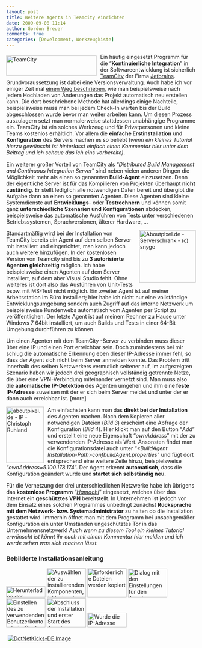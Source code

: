 ```yaml
---
layout: post
title: Weitere Agents in Teamcity einrichten
date: 2009-09-08 11:14
author: Gordon Breuer
comments: true
categories: [Development, Werkzeugkiste]
---
```

<p><img style="border-right-width: 0px; margin: 5px 10px 0px 0px; display: inline; border-top-width: 0px; border-bottom-width: 0px; border-left-width: 0px" title="TeamCity" border="0" alt="TeamCity" align="left" src="http://anheledirwp.blob.core.windows.net/wordpress/2009/09/TeamCity.gif" width="240" height="54" /> Ein häufig eingesetzt Programm für die “<b>Kontinuierliche Integration</b>” in der Softwareentwicklung ist sicherlich <a href="http://www.jetbrains.com/teamcity/index.html" target="_blank">TeamCity</a> der Firma <a href="http://www.jetbrains.com/index.html" target="_blank">Jetbrains</a>. Grundvoraussetzung ist dabei eine Versionsverwaltung. Auch habe ich vor einiger Zeit mal <a href="http://old.gordon-breuer.de/post/2008/11/19/Automatisches-Deployment-mit-Subversion.aspx">einen Weg beschrieben</a>, wie man beispielsweise nach jedem Hochladen von Änderungen das Projekt automatisch neu erstellen kann. Die dort beschriebene Methode hat allerdings einige Nachteile, beispielsweise muss man bei jedem Check-In warten bis der Build abgeschlossen wurde bevor man weiter arbeiten kann. Um diesen Prozess auszulagern setzt man normalerweise stattdessen unabhängige Programme ein. TeamCity ist ein solches Werkzeug und für Privatpersonen und kleine Teams kostenlos erhältlich. Vor allem die <strong>einfache Erstinstallation</strong> und <strong>Konfiguration</strong> des Servers machen es so beliebt (<em>wenn ein kleines Tutorial hierzu gewünscht ist hinterlasst einfach einen Kommentar hier unter dem Beitrag und ich schaue das ich eins vorbereite)</em>.</p>  <p>Ein weiterer großer Vorteil von TeamCity als “<em>Distributed Build Management and Continuous Integration Server</em>” sind neben vielen anderen Dingen die Möglichkeit mehr als einen so genannten<strong> Build-Agent</strong> einzusetzen. Denn der eigentliche Server ist für das Kompilieren von Projekten überhaupt <strong>nicht zuständig</strong>. Er stellt lediglich alle notwendigen Daten bereit und übergibt die Aufgabe dann an einen so genannten Agenten. Diese Agenten sind kleine Systemdienste auf <strong>Entwicklungs</strong>- oder <strong>Testrechnern</strong> und können somit ganz <strong>unterschiedliche Szenarien und Konfigurationen</strong> abdecken, beispielsweise das automatische Ausführen von Tests unter verschiedenen Betriebssystemen, Sprachversionen, älterer Hardware, …</p>  <p><img style="border-right-width: 0px; margin: 0px 0px 0px 10px; display: inline; border-top-width: 0px; border-bottom-width: 0px; border-left-width: 0px" title="Aboutpixel.de - Serverschrank - (c) snygo" border="0" alt="Aboutpixel.de - Serverschrank - (c) snygo" align="right" src="http://old.gordon-breuer.de/wp-content/uploads/2009/09/Serverschrank%20-%20snygo.jpg" width="150" height="139" /> Standartmäßig wird bei der Installation von TeamCity bereits ein Agent auf dem selben Server mit installiert und eingerichtet, man kann jedoch auch weitere hinzufügen. In der kostenlosen Version von Teamcity sind bis zu <strong>3 autorisierte Agenten gleichzeitig</strong> möglich. Ich habe beispielsweise einen Agenten auf dem Server installiert, auf dem aber Visual Studio fehlt. Ohne weiteres ist dort also das Ausführen von Unit-Tests bspw. mit MS-Test nicht möglich. Ein zweiter Agent ist auf meiner Arbeitsstation im Büro installiert; hier habe ich nicht nur eine vollständige Entwicklungsumgebung sondern auch Zugriff auf das interne Netzwerk um beispielsweise Kundenwebs automatisch vom Agenten per Script zu veröffentlichen. Der letzte Agent ist auf meinem Rechner zu Hause unter Windows 7 64bit installiert, um auch Builds und Tests in einer 64-Bit Umgebung durchführen zu können.</p>  <p>Um einen Agenten mit dem TeamCity -Server zu verbinden muss dieser über eine IP und einen Port erreichbar sein. Doch zumindestens bei mir schlug die automatische Erkennung eben dieser IP-Adresse immer fehl, so dass der Agent sich nicht beim Server anmelden konnte. Das Problem tritt innerhalb des selben Netzwerkers vermutlich seltener auf, im aufgezeigten Szenario haben wir jedoch drei geographisch vollständig getrennte Netze, die über eine VPN-Verbindung miteinander vernetzt sind. Man muss also die <strong>automatische IP-Detektion</strong> des Agenten umgehen und ihm eine<strong> feste IP-Adresse</strong> zuweisen mit der er sich beim Server meldet und unter der er dann auch erreichbar ist. [more]</p>  <p><img style="border-right-width: 0px; margin: 0px 10px 0px 0px; display: inline; border-top-width: 0px; border-bottom-width: 0px; border-left-width: 0px" title="aboutpixel.de - IP - Christoph Ruhland" border="0" alt="aboutpixel.de - IP - Christoph Ruhland" align="left" src="http://old.gordon-breuer.de/wp-content/uploads/2009/09/IP%20%C2%A9%20Christoph%20Ruhland.jpg" width="100" height="150" /> Am einfachsten kann man das <strong>direkt bei der Installation</strong> des Agenten machen. Nach dem Kopieren aller notwendigen Dateien (<em>Bild 3</em>) erscheint eine Abfrage der Konfiguration (<em>Bild 4</em>). Hier klickt man auf den Button “<em>Add</em>” und erstellt eine neue Eigenschaft “<em>ownAddress</em>” mit der zu verwendenden IP-Adresse als Wert. Ansonsten findet man die Konfigurationsdatei auch unter “<em>&lt;BuildAgent Installation-Path&gt;confbuildAgent.properties</em>” und fügt dort entsprechend eine weitere Zeile hinzu, beispielsweise “<em>ownAddress=5.100.178.174</em>”. Der Agent erkennt <strong>automatisch</strong>, dass die Konfiguration geändert wurde und<strong> startet sich selbständig neu</strong>.</p>  <p>Für die Vernetzung der drei unterschiedlichen Netzwerke habe ich übrigens das <strong>kostenlose Programm</strong> “<em><a href="https://secure.logmein.com/DE/products/hamachi2/" target="_blank">Hamachi</a></em>” eingesetzt, welches über das Internet ein <strong>geschütztes VPN</strong> bereitstellt. In Unternehmen ist jedoch vor dem Einsatz eines solchen Programmes unbedingt zunächst <strong>Rücksprache mit dem Netzwerk- bzw. Systemadministrator</strong> zu halten ob die Installation gestattet wird. Immerhin öffnet man mit dem Programm bei unsachgemäßer Konfiguration ein unter Umständen ungeschütztes Tor in das Unternehmensnetzwerk! <em>Auch wenn zu diesem Tool ein kleines Tutorial erwünscht ist könnt ihr euch mit einem Kommentar hier melden und ich werde sehen was sich machen lässt.</em></p>  <h3>Bebilderte Installationsanleitung</h3>  <p><a href="http://static.gordon-breuer.de/img/cap1.png" rel="lightbox[TeamCity]"><img style="border-right-width: 0px; display: inline; border-top-width: 0px; border-bottom-width: 0px; border-left-width: 0px" title="Herunterladen der Installationsdatei vom Teamcity-Server" border="0" alt="Herunterladen der Installationsdatei vom Teamcity-Server" src="http://anheledirwp.blob.core.windows.net/wordpress/2009/09/cap1_thumb.png" width="104" height="29" /></a> <a href="http://static.gordon-breuer.de/img/cap2.png" rel="lightbox[TeamCity]"><img style="border-right-width: 0px; display: inline; border-top-width: 0px; border-bottom-width: 0px; border-left-width: 0px" title="Auswählen der zu installierenden Komponenten, inklusive dem Windows-Service" border="0" alt="Auswählen der zu installierenden Komponenten, inklusive dem Windows-Service" src="http://anheledirwp.blob.core.windows.net/wordpress/2009/09/cap2_thumb.png" width="104" height="77" /></a> <a href="http://static.gordon-breuer.de/img/cap3.png" rel="lightbox[TeamCity]"><img style="border-right-width: 0px; display: inline; border-top-width: 0px; border-bottom-width: 0px; border-left-width: 0px" title="Erforderliche Dateien werden kopiert" border="0" alt="Erforderliche Dateien werden kopiert" src="http://anheledirwp.blob.core.windows.net/wordpress/2009/09/cap3_thumb.png" width="104" height="77" /></a> <a href="http://static.gordon-breuer.de/img/cap4.png" rel="lightbox[TeamCity]"><img style="border-right-width: 0px; display: inline; border-top-width: 0px; border-bottom-width: 0px; border-left-width: 0px" title="Dialog mit den Einstellungen für den Agenten" border="0" alt="Dialog mit den Einstellungen für den Agenten" src="http://anheledirwp.blob.core.windows.net/wordpress/2009/09/cap4_thumb.png" width="104" height="76" /></a> <a href="http://static.gordon-breuer.de/img/cap5.png" rel="lightbox[TeamCity]"><img style="border-right-width: 0px; display: inline; border-top-width: 0px; border-bottom-width: 0px; border-left-width: 0px" title="Einstellen des zu verwendenden Benutzerkontos beim Starten des Services" border="0" alt="Einstellen des zu verwendenden Benutzerkontos beim Starten des Services" src="http://anheledirwp.blob.core.windows.net/wordpress/2009/09/cap5_thumb.png" width="104" height="77" /></a> <a href="http://static.gordon-breuer.de/img/cap6.png" rel="lightbox[TeamCity]"><img style="border-right-width: 0px; display: inline; border-top-width: 0px; border-bottom-width: 0px; border-left-width: 0px" title="Abschluss der Installation und erster Start des Agenten" border="0" alt="Abschluss der Installation und erster Start des Agenten" src="http://anheledirwp.blob.core.windows.net/wordpress/2009/09/cap6_thumb.png" width="104" height="77" /></a> <a href="http://static.gordon-breuer.de/img/cap7.png" rel="lightbox[TeamCity]"><img style="border-right-width: 0px; display: inline; border-top-width: 0px; border-bottom-width: 0px; border-left-width: 0px" title="Wurde die IP-Adresse des Agenten korrekt eingegeben erscheint dieser ab sofort auch in der Liste aller Agenten im Server und kann dort authorisiert werden" border="0" alt="Wurde die IP-Adresse des Agenten korrekt eingegeben erscheint dieser ab sofort auch in der Liste aller Agenten im Server und kann dort authorisiert werden" src="http://anheledirwp.blob.core.windows.net/wordpress/2009/09/cap7_thumb.png" width="104" height="39" /></a></p><div class="wlWriterHeaderFooter" style="text-align:left; margin:0px; padding:4px 4px 4px 4px;"><a href="http://dotnet-kicks.de/kick/?url=http://old.gordon-breuer.de/post/2009/09/08/Weitere-Agents-in-Teamcity-einrichten.aspx"><img src="http://dotnet-kicks.de/Services/Images/KickItImageGenerator.ashx?url=http://old.gordon-breuer.de/post/2009/09/08/Weitere-Agents-in-Teamcity-einrichten.aspx&amp;bgcolor=3169AD&amp;fgcolor=FFFFFF&amp;border=000000&amp;cbgcolor=D4E1ED&amp;cfgcolor=000000" alt="DotNetKicks-DE Image" border="0" /></a></div>
